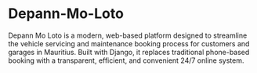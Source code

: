 # Depann-Mo-Loto

Depann Mo Loto is a modern, web-based platform designed to streamline the vehicle servicing and maintenance booking process for customers and garages in Mauritius. Built with Django, it replaces traditional phone-based booking with a transparent, efficient, and convenient 24/7 online system.


